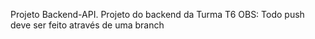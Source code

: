 Projeto Backend-API.
Projeto do backend da Turma T6
OBS: Todo push deve ser feito através de uma branch